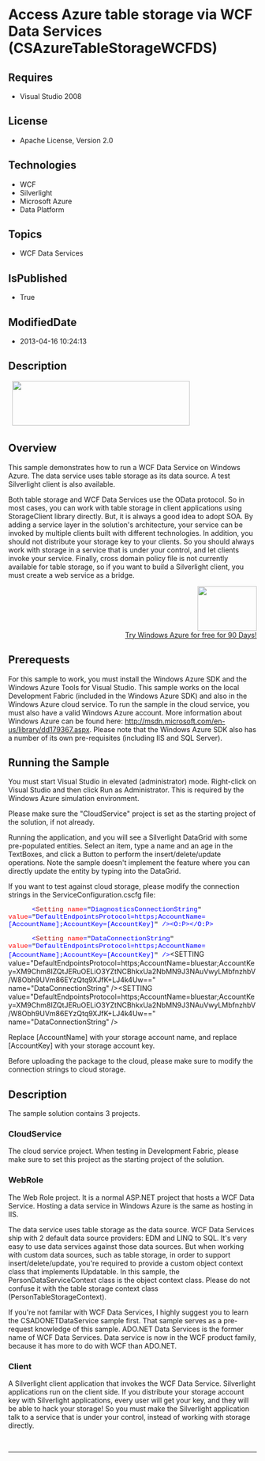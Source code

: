 # Access Azure table storage via WCF Data Services (CSAzureTableStorageWCFDS)
## Requires
* Visual Studio 2008
## License
* Apache License, Version 2.0
## Technologies
* WCF
* Silverlight
* Microsoft Azure
* Data Platform
## Topics
* WCF Data Services
## IsPublished
* True
## ModifiedDate
* 2013-04-16 10:24:13
## Description

<p style="font-family:Courier New">&nbsp;<a href="http://www.microsoft.com/click/services/Redirect2.ashx?CR_CC=200144420" target="_blank"><img id="79969" src="http://i1.code.msdn.s-msft.com/csazurebingmaps-bab92df1/image/file/79969/1/120x90_azure_web_en_us.jpg" alt="" width="360" height="90"></a></p>
<h2>Overview</h2>
<p>This sample demonstrates how to run a WCF Data Service on Windows Azure. The data service uses table storage as its data source. A test Silverlight client is also available.</p>
<p>Both table storage and WCF Data Services use the OData protocol. So in most cases, you can work with table storage in client applications using StorageClient library directly. But, it is always a good idea to adopt SOA. By adding a service layer in the solution's
 architecture, your service can be invoked by multiple clients built with different technologies. In addition, you should not distribute your storage key to your clients. So you should always work with storage in a service that is under your control, and let
 clients invoke your service. Finally, cross domain policy file is not currently available for table storage, so if you want to build a Silverlight client, you must create a web service as a bridge.</p>
<div align="right">
<p><a href="http://www.microsoft.com/click/services/Redirect2.ashx?CR_CC=200144420"><span style="color:windowtext; text-decoration:none"><span><img src="http://code.msdn.microsoft.com/site/view/file/67654/1/image.png" alt="" width="120" height="90" align="middle">
</span></span></a><br>
<a href="http://www.microsoft.com/click/services/Redirect2.ashx?CR_CC=200144420">Try Windows Azure for free for 90 Days!</a></p>
</div>
<h2>Prerequests</h2>
<p>For this sample to work, you must install the Windows Azure SDK and the Windows Azure Tools for Visual Studio. This sample works on the local Development Fabric (included in the Windows Azure SDK) and also in the Windows Azure cloud service. To run the sample
 in the cloud service, you must also have a valid Windows Azure account. More information about Windows Azure can be found here:
<a href="http://msdn.microsoft.com/en-us/library/dd179367.aspx">http://msdn.microsoft.com/en-us/library/dd179367.aspx</a>. Please note that the Windows Azure SDK also has a number of its own pre-requisites (including IIS and SQL Server).</p>
<h2>Running the Sample</h2>
<p>You must start Visual Studio in elevated (administrator) mode. Right-click on Visual Studio and then click Run as Administrator. This is required by the Windows Azure simulation environment.</p>
<p>Please make sure the &quot;CloudService&quot; project is set as the starting project of the solution, if not already.</p>
<p>Running the application, and you will see a Silverlight DataGrid with some pre-populated entities. Select an item, type a name and an age in the TextBoxes, and click a Button to perform the insert/delete/update operations. Note the sample doesn't implement
 the feature where you can directly update the entity by typing into the DataGrid.</p>
<p>If you want to test against cloud storage, please modify the connection strings in the ServiceConfiguration.cscfg file:</p>
<p class="MsoNormal"><span style="font-family:'Courier New'; color:blue; font-size:10pt"><span>&nbsp;&nbsp;&nbsp;&nbsp;&nbsp;
</span>&lt;</span><span style="font-family:'Courier New'; color:#a31515; font-size:10pt">Setting</span><span style="font-family:'Courier New'; color:blue; font-size:10pt">
</span><span style="font-family:'Courier New'; color:red; font-size:10pt">name</span><span style="font-family:'Courier New'; color:blue; font-size:10pt">=</span><span style="font-family:'Courier New'; font-size:10pt">&quot;<span style="color:blue">DiagnosticsConnectionString</span>&quot;<span style="color:blue">
</span><span style="color:red">value</span><span style="color:blue">=</span>&quot;<span style="color:blue">DefaultEndpointsProtocol=https;AccountName=[AccountName];AccountKey=[AccountKey]</span>&quot;<span style="color:blue"> /&gt;&lt;O:P&gt;&lt;/O:P&gt;</span></span></p>
<p class="MsoNormal"><span style="font-family:'Courier New'; color:blue; font-size:10pt"><span>&nbsp;&nbsp;&nbsp;&nbsp;&nbsp;
</span>&lt;</span><span style="font-family:'Courier New'; color:#a31515; font-size:10pt">Setting</span><span style="font-family:'Courier New'; color:blue; font-size:10pt">
</span><span style="font-family:'Courier New'; color:red; font-size:10pt">name</span><span style="font-family:'Courier New'; color:blue; font-size:10pt">=</span><span style="font-family:'Courier New'; font-size:10pt">&quot;<span style="color:blue">DataConnectionString</span>&quot;<span style="color:blue">
</span><span style="color:red">value</span><span style="color:blue">=</span>&quot;<span style="color:blue">DefaultEndpointsProtocol=https;AccountName=[AccountName];AccountKey=[AccountKey]</span>&quot;<span style="color:blue"> /&gt;</span></span>&lt;SETTING value=&quot;DefaultEndpointsProtocol=https;AccountName=bluestar;AccountKey=XM9Chm8IZQtJERuOELiO3YZtNCBhkxUa2NbMN9J3NAuVwyLMbfnzhbV/W8Obh9UVm86EYzQtq9XJfK&#43;LJ4k4Uw==&quot;
 name=&quot;DataConnectionString&quot; /&gt;&lt;SETTING value=&quot;DefaultEndpointsProtocol=https;AccountName=bluestar;AccountKey=XM9Chm8IZQtJERuOELiO3YZtNCBhkxUa2NbMN9J3NAuVwyLMbfnzhbV/W8Obh9UVm86EYzQtq9XJfK&#43;LJ4k4Uw==&quot; name=&quot;DataConnectionString&quot; /&gt;</p>
<p>Replace [AccountName] with your storage account name, and replace [AccountKey] with your storage account key.</p>
<p>Before uploading the package to the cloud, please make sure to modify the connection strings to cloud storage.</p>
<h2>Description</h2>
<p>The sample solution contains 3 projects.</p>
<h3>CloudService</h3>
<p>The cloud service project. When testing in Development Fabric, please make sure to set this project as the starting project of the solution.</p>
<h3>WebRole</h3>
<p>The Web Role project. It is a normal ASP.NET project that hosts a WCF Data Service. Hosting a data service in Windows Azure is the same as hosting in IIS.</p>
<p>The data service uses table storage as the data source. WCF Data Services ship with 2 default data source providers: EDM and LINQ to SQL. It's very easy to use data services against those data sources. But when working with custom data sources, such as table
 storage, in order to support insert/delete/update, you're required to provide a custom object context class that implements IUpdatable. In this sample, the PersonDataServiceContext class is the object context class. Please do not confuse it with the table
 storage context class (PersonTableStorageContext).</p>
<p>If you're not familar with WCF Data Services, I highly suggest you to learn the CSADONETDataService sample first. That sample serves as a pre-request knowledge of this sample. ADO.NET Data Services is the former name of WCF Data Services. Data service is
 now in the WCF product family, because it has more to do with WCF than ADO.NET.</p>
<h3>Client</h3>
<p>A Silverlight client application that invokes the WCF Data Service. Silverlight applications run on the client side. If you distribute your storage account key with Silverlight applications, every user will get your key, and they will be able to hack your
 storage! So you must make the Silverlight application talk to a service that is under your control, instead of working with storage directly.</p>
<p>&nbsp;</p>
<hr>
<div><a href="http://go.microsoft.com/?linkid=9759640" style="margin-top:3px"><img src="http://bit.ly/onecodelogo" alt="">
</a></div>
